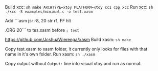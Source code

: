 Build xcc: ```sh
make ARCHTYPE=xtoy PLATFORM=xtoy cc1 cpp xcc```
Run xcc: ```sh
./xcc -S examples/minimal.c -o test.xasm```

Add ```asm
 jsr r8, 20
 str r1, FF
 hlt

.ORG 20``` to tes.xasm before `; test`

https://github.com/JoshuaWierenga/xasm
Build xasm: ```sh
make```

Copy test.xasm to xasm folder, it currently only looks for files with that name in it's own folder.
Run xasm: ```sh
./xasm```

Copy output without `Output:` line into visual xtoy and run as normal.
